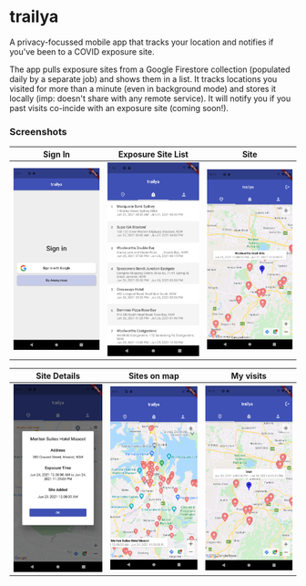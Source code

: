 # trailya

A privacy-focussed mobile app that tracks your location and notifies if you've been to a COVID exposure site.

The app pulls exposure sites from a Google Firestore collection (populated daily by a separate job) and shows them in a list.
It tracks locations you visited for more than a minute (even in background mode) and stores it locally (imp: doesn't share with any remote service).
It will notify you if you past visits co-incide with an exposure site (coming soon!). 

### Screenshots

| Sign In | Exposure Site List | Site | 
| ------- | ------------------- |  -- | 
| <img src="doc/images/signin.png" alt="Sign In" width="200"/> |  <img src="doc/images/sites-list.png" alt="Exposure Site List" width="200"/> | <img src="doc/images/site.png" alt="Site" width="200"/> |


| Site Details | Sites on map | My visits |
| -- | -- | -- |
|  <img src="doc/images/site-details.png" alt="Site Details" width="200"/> | <img src="doc/images/sites-on-map.png" alt="Sites on map" width="200"/> | <img src="doc/images/my-visit.png" alt="My visit" width="200"/> |
